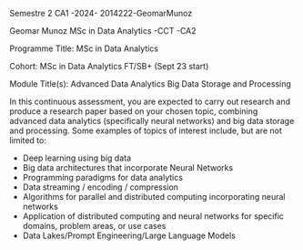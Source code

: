 Semestre 2 CA1 -2024-
2014222-GeomarMunoz

Geomar Munoz MSc in Data Analytics -CCT -CA2

Programme Title: MSc in Data Analytics

Cohort: MSc in Data Analytics FT/SB+ (Sept 23 start)

Module Title(s): 
Advanced Data Analytics 
Big Data Storage and Processing 

In this continuous assessment, you are expected to carry out research and produce a research paper based on your chosen
topic, combining advanced data analytics (specifically neural networks) and big data storage and processing.
Some examples of topics of interest include, but are not limited to:
- Deep learning using big data
- Big data architectures that incorporate Neural Networks
- Programming paradigms for data analytics
- Data streaming / encoding / compression
- Algorithms for parallel and distributed computing incorporating neural networks
- Application of distributed computing and neural networks for specific domains, problem areas, or use cases
- Data Lakes/Prompt Engineering/Large Language Models
